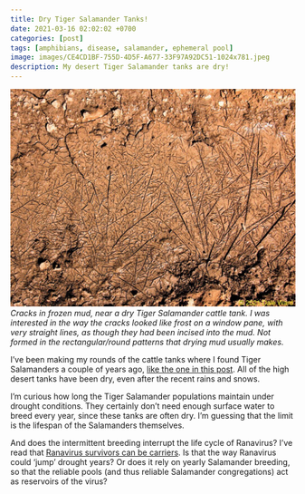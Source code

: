 ```yaml
---
title: Dry Tiger Salamander Tanks!
date: 2021-03-16 02:02:02 +0700
categories: [post]
tags: [amphibians, disease, salamander, ephemeral pool]
image: images/CE4CD1BF-755D-4D5F-A677-33F97A92DC51-1024x781.jpeg
description: My desert Tiger Salamander tanks are dry!
---
```


![](images/CE4CD1BF-755D-4D5F-A677-33F97A92DC51-1024x781.jpeg) 
*Cracks in frozen mud, near a dry Tiger Salamander cattle tank. I was interested in the way the cracks looked like frost on a window pane, with very straight lines, as though they had been incised into the mud. Not formed in the rectangular/round patterns that drying mud usually makes.*

I’ve been making my rounds of the cattle tanks where I found Tiger Salamanders a couple of years ago, [like the one in this post](/blog/2019/07/23/Desert-Salamanders/). All of the high desert tanks have been dry, even after the recent rains and snows.

I’m curious how long the Tiger Salamander populations maintain under drought conditions. They certainly don’t need enough surface water to breed every year, since these tanks are often dry. I’m guessing that the limit is the lifespan of the Salamanders themselves.

And does the intermittent breeding interrupt the life cycle of Ranavirus? I’ve read that [Ranavirus survivors can be carriers](/blog/2019/08/05/Diseases-and-Dieoffs-More-Tiger-Salamanders-and-an-encounter-with-Ranavirus/). Is that the way Ranavirus could ‘jump’ drought years? Or does it rely on yearly Salamander breeding, so that the reliable pools (and thus reliable Salamander congregations) act as reservoirs of the virus?
